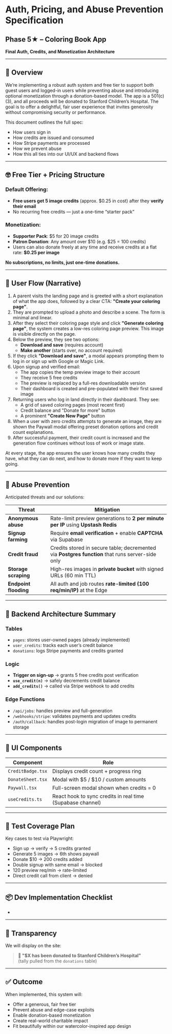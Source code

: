 # Auth, Pricing, and Abuse Prevention Specification

## Phase 5★ – Coloring Book App

**Final Auth, Credits, and Monetization Architecture**

---

## 🌟 Overview

We’re implementing a robust auth system and free tier to support both guest users and logged-in users while preventing abuse and introducing optional monetization through a donation-based model. The app is a 501(c)(3), and all proceeds will be donated to Stanford Children’s Hospital. The goal is to offer a delightful, fair user experience that invites generosity without compromising security or performance.

This document outlines the full spec:

- How users sign in
- How credits are issued and consumed
- How Stripe payments are processed
- How we prevent abuse
- How this all ties into our UI/UX and backend flows

---

## 🤓 Free Tier + Pricing Structure

### Default Offering:

- **Free users get 5 image credits** (approx. $0.25 in cost) after they **verify their email**
- No recurring free credits — just a one-time “starter pack”

### Monetization:

- **Supporter Pack**: $5 for 20 image credits
- **Patron Donation**: Any amount over $10 (e.g. $25 = 100 credits)
- Users can also donate freely at any time and receive credits at a flat rate: **$0.25 per image**

**No subscriptions, no limits, just one-time donations.**

---

## 🧠 User Flow (Narrative)

1. A parent visits the landing page and is greeted with a short explanation of what the app does, followed by a clear CTA: **"Create your coloring page"**.
2. They are prompted to upload a photo and describe a scene. The form is minimal and linear.
3. After they select their coloring page style and click **"Generate coloring page"**, the system creates a low-res coloring page preview. This image is visible directly on the page.
4. Below the preview, they see two options:
   - **Download and save** (requires account)
   - **Make another** (starts over, no account required)
5. If they click **"Download and save"**, a modal appears prompting them to log in or sign up with Google or Magic Link.
6. Upon signup and verified email:
   - The app copies the temp preview image to their account
   - They receive 5 free credits
   - The preview is replaced by a full-res downloadable version
   - Their dashboard is created and pre-populated with their first saved image
7. Returning users who log in land directly in their dashboard. They see:
   - A grid of saved coloring pages (most recent first)
   - Credit balance and "Donate for more" button
   - A prominent **"Create New Page"** button
8. When a user with zero credits attempts to generate an image, they are shown the Paywall modal offering preset donation options and credit count explanations.
9. After successful payment, their credit count is increased and the generation flow continues without loss of work or image state.

At every stage, the app ensures the user knows how many credits they have, what they can do next, and how to donate more if they want to keep going.

---

## 🔐 Abuse Prevention

Anticipated threats and our solutions:

| Threat                | Mitigation                                                                                       |
| --------------------- | ------------------------------------------------------------------------------------------------ |
| **Anonymous abuse**   | Rate-limit preview generations to **2 per minute per IP** using **Upstash Redis**                |
| **Signup farming**    | Require **email verification** + enable **CAPTCHA** via Supabase                                 |
| **Credit fraud**      | Credits stored in secure table; decremented via **Postgres function** that runs server-side only |
| **Storage scraping**  | High-res images in **private bucket** with signed URLs (60 min TTL)                              |
| **Endpoint flooding** | All auth and job routes **rate-limited (100 req/min/IP)** at the Edge                            |

---

## 📁 Backend Architecture Summary

### Tables

- `pages`: stores user-owned pages (already implemented)
- `user_credits`: tracks each user’s credit balance
- `donations`: logs Stripe payments and credits granted

### Logic

- **Trigger on sign-up** → grants 5 free credits post verification
- **`use_credit(n)`** → safely decrements credit balance
- **`add_credits()`** → called via Stripe webhook to add credits

### Edge Functions

- `/api/jobs`: handles preview and full-generation
- `/webhooks/stripe`: validates payments and updates credits
- `/auth/callback`: handles post-login migration of image to permanent storage

---

## 🧩 UI Components

| Component         | Role                                                       |
| ----------------- | ---------------------------------------------------------- |
| `CreditBadge.tsx` | Displays credit count + progress ring                      |
| `DonateSheet.tsx` | Modal with $5 / $10 / custom amounts                       |
| `Paywall.tsx`     | Full-screen modal shown when credits = 0                   |
| `useCredits.ts`   | React hook to sync credits in real time (Supabase channel) |

---

## 💪 Test Coverage Plan

Key cases to test via Playwright:

- Sign up → verify → 5 credits granted
- Generate 5 images → 6th shows paywall
- Donate $10 → 200 credits added
- Double signup with same email → blocked
- 120 preview req/min → rate-limited
- Direct credit call from client → denied

---

## 📦 Dev Implementation Checklist

-

---

## 🙏 Transparency

We will display on the site:

> **💖 "$X has been donated to Stanford Children’s Hospital"**  
> (tally pulled from the `donations` table)

---

## ✅ Outcome

When implemented, this system will:

- Offer a generous, fair free tier
- Prevent abuse and edge-case exploits
- Enable donation-based monetization
- Create real-world charitable impact
- Fit beautifully within our watercolor-inspired app design
